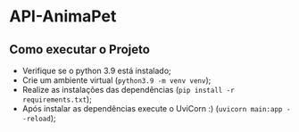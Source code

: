 # API-AnimaPet

## Como executar o Projeto
- Verifique se o python 3.9 está instalado;
- Crie um ambiente virtual (`python3.9 -m venv venv`);
- Realize as instalações das dependências (`pip install -r requirements.txt`);
- Após instalar as dependências execute o UviCorn :) (`uvicorn main:app --reload`);